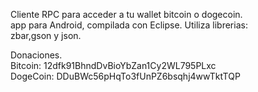 Cliente RPC para acceder a tu wallet bitcoin o dogecoin.<br>
app para Android, compilada con Eclipse.
Utiliza librerias:<br>
zbar,gson y json.<br>

Donaciones.<br>
Bitcoin:  12dfk91BhndDvBioYbZan1Cy2WL795PLxc<br>
DogeCoin: DDuBWc56pHqTo3fUnPZ6bsqhj4wwTktTQP
